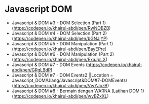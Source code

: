 # Javascript DOM

- Javascript & DOM #3 - DOM Selection (Part 1) (https://codepen.io/khairul-abdi/pen/RwNOBZB)
- Javascript & DOM #4 - DOM Selection (Part 2) (https://codepen.io/khairul-abdi/pen/bGNJjYP)
- Javascript & DOM #5 - DOM Manipulation (Part 1) (https://codepen.io/khairul-abdi/pen/BayEPre)
- Javascript & DOM #6 - DOM Manipulation (Part 2) (https://codepen.io/khairul-abdi/pen/ExaJpLX)
- Javascript & DOM #7 - DOM Events (https://codepen.io/khairul-abdi/pen/GRgLBdP)
- Javascript & DOM #7 - DOM Events2 ||Location = Javascript_DOM/Ulang/Javascript&DOM#7-DOMEvents/ (https://codepen.io/khairul-abdi/pen/VwYJozB)
- Javascript & DOM #8 - Bermain dengan WARNA (Latihan DOM 1) (https://codepen.io/khairul-abdi/pen/wvBZxXL)
